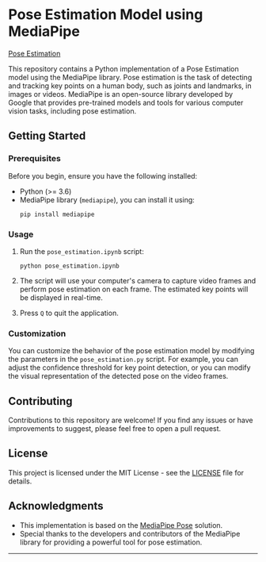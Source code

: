 # Pose Estimation Model using MediaPipe

[Pose Estimation](https://editor.analyticsvidhya.com/uploads/53474logo_horizontal_color.png)

This repository contains a Python implementation of a Pose Estimation model using the MediaPipe library. Pose estimation is the task of detecting and tracking key points on a human body, such as joints and landmarks, in images or videos. MediaPipe is an open-source library developed by Google that provides pre-trained models and tools for various computer vision tasks, including pose estimation.

## Getting Started

### Prerequisites

Before you begin, ensure you have the following installed:

- Python (>= 3.6)
- MediaPipe library (`mediapipe`), you can install it using:
  ```
  pip install mediapipe
  ```
  

### Usage

1. Run the `pose_estimation.ipynb` script:
   ```
   python pose_estimation.ipynb
   ```
   
2. The script will use your computer's camera to capture video frames and perform pose estimation on each frame. The estimated key points will be displayed in real-time.

3. Press `Q` to quit the application.

### Customization

You can customize the behavior of the pose estimation model by modifying the parameters in the `pose_estimation.py` script. For example, you can adjust the confidence threshold for key point detection, or you can modify the visual representation of the detected pose on the video frames.

## Contributing

Contributions to this repository are welcome! If you find any issues or have improvements to suggest, please feel free to open a pull request.

## License

This project is licensed under the MIT License - see the [LICENSE](LICENSE) file for details.

## Acknowledgments

- This implementation is based on the [MediaPipe Pose](https://google.github.io/mediapipe/solutions/pose.html) solution.
- Special thanks to the developers and contributors of the MediaPipe library for providing a powerful tool for pose estimation.

---
